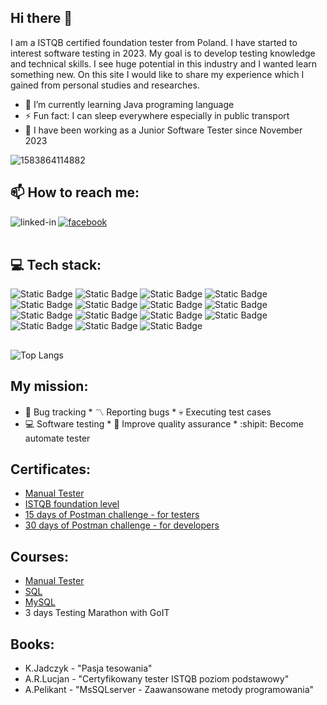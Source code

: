 ## Hi there 👋
I am a ISTQB certified foundation tester from Poland. I have started to interest software testing in 2023. My goal is to develop testing knowledge and technical skills. I see huge potential in this industry and I wanted learn something new. On this site I would like to share my experience which I gained from personal studies and researches.
- 🌱 I’m currently learning Java programing language
- ⚡ Fun fact: I can sleep everywhere especially in public transport
- 🔭 I have been working as a Junior Software Tester since November 2023

![1583864114882](https://github.com/user-attachments/assets/249ca9e2-03fc-4964-a8f5-697672c5b0a0)



## 📫 How to reach me: 
[<img align="left" alt="linked-in" src="https://img.shields.io/badge/linkedin-%230077B5.svg?&style=for-the-badge&logo=linkedin&logoColor=white" />](https://www.linkedin.com/in/patryk-prentki-1b8816164/)
[<img alt="facebook" src="https://img.shields.io/badge/facebook-%231877F2.svg?&style=for-the-badge&logo=facebook&logoColor=white" />](https://www.facebook.com/patryk.prentki/)<br><br>

## 💻 Tech stack:

![Static Badge](https://img.shields.io/badge/openjdk-%23000000?style=for-the-badge&logo=openjdk&logoColor=black&labelColor=white&color=white)
![Static Badge](https://img.shields.io/badge/intellijidea-%2300000?style=for-the-badge&logo=intellijidea&logoColor=white&labelColor=black&color=black)
![Static Badge](https://img.shields.io/badge/Selenium-%2343B02A?style=for-the-badge&logo=Selenium&logoColor=green&labelColor=white&color=white)
![Static Badge](https://img.shields.io/badge/HTML-%23E34F26?style=for-the-badge&logo=HTML5&logoColor=Orange&labelColor=white&color=white)
![Static Badge](https://img.shields.io/badge/CSS-%231572B6?style=for-the-badge&logo=CSS3&logoColor=blue&labelColor=white&color=white)
![Static Badge](https://img.shields.io/badge/Postman-FF6C37?style=for-the-badge&logo=postman&logoColor=white)
![Static Badge](https://img.shields.io/badge/Swagger-%2385EA2D?style=for-the-badge&logo=Swagger&logoColor=black&labelColor=green&color=white)
![Static Badge](https://img.shields.io/badge/MySQL-%234479A1?style=for-the-badge&logo=MySQL&logoColor=white)
![Static Badge](https://img.shields.io/badge/PostgreSQL-%234169E1?style=for-the-badge&logo=PostgreSQL&logoColor=blue&labelColor=white&color=blue)
![Static Badge](https://img.shields.io/badge/GoogleChrome-4285F4?style=for-the-badge&logo=GoogleChrome&logoColor=green&label=DevTools&labelColor=black&color=black)
![Static Badge](https://img.shields.io/badge/Jira-%230052CC?style=for-the-badge&logo=Jira&logoColor=white)
![Static Badge](https://img.shields.io/badge/Testrail-%2365C179?style=for-the-badge&logo=Testrail&logoColor=green&labelColor=white&color=white)
![Static Badge](https://img.shields.io/badge/Git-%23F05032?style=for-the-badge&logo=Git&logoColor=red&labelColor=white&color=white)
![Static Badge](https://img.shields.io/badge/Maven-%23C71A36?style=for-the-badge&logo=Apache%20Maven&logoColor=red&labelColor=white&color=white)
![Static Badge](https://img.shields.io/badge/Jenkins-%23D24939?style=for-the-badge&logo=Jenkins&logoColor=black&labelColor=white&color=black)

##
![Top Langs](https://github-readme-stats.vercel.app/api/top-langs/?username=Helium0&hide=javascript,css,scss,html&theme=tokyonight)



## My mission:
* 🎯 Bug tracking * 〽️ Reporting bugs * 💀 Executing test cases
* 💻 Software testing * 💯 Improve quality assurance * :shipit: Become automate tester

## Certificates:
- [Manual Tester](https://i.imgur.com/8LS06DI.jpg)
- [ISTQB foundation level](https://i.imgur.com/NEvkCgi.jpg)
- [15 days of Postman challenge - for testers](https://imgur.com/a/Aq7zfHo)
- [30 days of Postman challenge - for developers](https://imgur.com/PMCuoVO)

## Courses:

- [Manual Tester](https://dobrekursy.it/tester/)
- [SQL](https://www.w3schools.com/sql/default.asp)
- [MySQL](https://www.udemy.com/course/mysql-ponad-80-praktycznych-cwiczen-odpowiedzi/)
- 3 days Testing Marathon with GoIT

## Books:

- K.Jadczyk - "Pasja tesowania"
- A.R.Lucjan - "Certyfikowany tester ISTQB poziom podstawowy"
- A.Pelikant - "MsSQLserver - Zaawansowane metody programowania"
